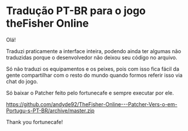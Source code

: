 # Tradução PT-BR para o jogo theFisher Online

Olá!

Traduzi praticamente a interface inteira, podendo ainda ter algumas não traduzidas porque o desenvolvedor não deixou seu código no arquivo.

Só não traduzi os equipamentos e os peixes, pois com isso fica fácil da gente compartilhar com o resto do mundo quando formos referir isso via chat do jogo.

Só baixar o Patcher feito pelo fortunecafe e sempre executar por ele.

https://github.com/andyde92/TheFisher-Online---Patcher-Vers-o-em-Portugu-s-PT-BR/archive/master.zip

Thank you fortunecafe!

